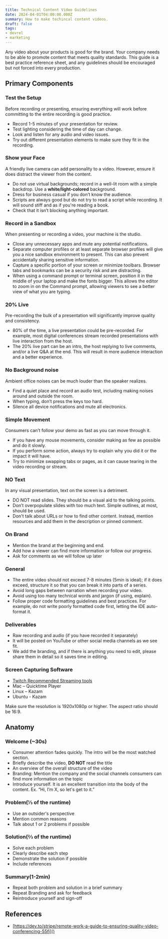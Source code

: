```yaml
---
title: Technical Content Video Guidelines
date: 2024-04-01T04:00:00.000Z
summary: How to make techincal content videos.
draft: false
tags:
- devrel
- marketing
---
```


Any video about your products is good for the brand. Your company needs to be able to promote content that meets quality standards. This guide is a best practice reference sheet, and any guidelines should be encouraged but not forced into every production.

## Primary Components

### Test the Setup

Before recording or presenting, ensuring everything will work before committing to the entire recording is good practice.

- Record 1-5 minutes of your presentation for review.
- Test lighting considering the time of day can change.
- Look and listen for any audio and video issues.
- Try out different presentation elements to make sure they fit in the recording.

### Show your Face

A friendly live camera can add personality to a video. However, ensure it does distract the viewer from the content.

- Do not use virtual backgrounds; record in a well-lit room with a simple backdrop. Use a **white/light-colored** background.
- Dress for business casual if you don’t know the audience.
- Scripts are always good but do not try to read a script while recording. It will sound stiff and as if you're reading a book.
- Check that it isn’t blocking anything important.

### Record in a Sandbox

When presenting or recording a video, your machine is the studio.

- Close any unnecessary apps and mute any potential notifications.
- Separate computer profiles or at least separate browser profiles will give you a nice sandbox environment to present. This can also prevent accidentally sharing sensitive information.
- Capture a specific portion of your screen or minimize toolbars. Browser tabs and bookmarks can be a security risk and are distracting.
- When using a command prompt or terminal screen, position it in the middle of your laptop and make the fonts bigger. This allows the editor to zoom in on the Command prompt, allowing viewers to see a better view of what you are typing.

### 20% Live

Pre-recording the bulk of a presentation will significantly improve quality and consistency.

- 80% of the time, a live presentation could be pre-recorded. For example, most digital conferences stream recorded presentations with live interaction from the host.
- The 20% live part can be an intro, the host replying to live comments, and/or a live Q\&A at the end. This will result in more audience interaction and a better experience.

### No Background noise

Ambient office noises can be much louder than the speaker realizes.

- Find a quiet place and record an audio test, including making noises around and outside the room.
- When typing, don’t press the keys too hard.
- Silence all device notifications and mute all electronics.

### Simple Movement

Consumers can’t follow your demo as fast as you can move through it.

- If you have any mouse movements, consider making as few as possible and do it slowly.
- If you perform some action, always try to explain why you did it or the impact it will have.
- Try to minimize swapping tabs or pages, as it can cause tearing in the video recording or stream.

### NO Text

In any visual presentation, text on the screen is a detriment.

- DO NOT read slides. They should be a visual aid to the talking points.
- Don’t overpopulate slides with too much text. Simple outlines, at most, should be used.
- Don't talk about URLs or how to find other content. Instead, mention resources and add them in the description or pinned comment.

### On Brand

- Mention the brand at the beginning and end.
- Add how a viewer can find more information or follow our progress.
- Ask for comments as we will follow up later

### General

- The entire video should not exceed 7-8 minutes (5min is ideal); if it does exceed, structure it so that you can break it into parts of a series.
- Avoid long gaps between narration when recording your video.
- Avoid using too many technical words and jargon (if using, explain).
- Follow proper code formatting guidelines and best practices. For example, do not write poorly formatted code first, letting the IDE auto-format it.

### Deliverables

- Raw recording and audio (if you have recorded it separately)
- It will be posted on YouTube or other social media channels as we see fit.
- We add the branding, and if there is anything you need to edit, please share them in detail so it saves time in editing.

###

### Screen Capturing Software

- [Twitch Recommended Streaming tools](https://www.twitch.tv/broadcast/studio)
- Mac – Quicktime Player
- Linux – Kazam
- Ubuntu - Kazam

Make sure the resolution is 1920x1080p or higher. The aspect ratio should be 16:9.

## Anatomy

### Welcome (\~30s)

- Consumer attention fades quickly. The intro will be the most watched section.
- Briefly describe the video, **DO NOT** read the title
- An overview of the overall structure of the video
- Branding: Mention the company and the social channels consumers can find more information on the topic
- Introduce yourself. It is an excellent transition into the body of the content. Ex. “Hi, I’m X, so let's get to it.”

### Problem(⅓ of the runtime)

- Use an outsider's perspective
- Mention common reasons
- Talk about 1 or 2 problems if possible

### Solution(⅔ of the runtime)

- Solve each problem
- Clearly describe each step
- Demonstrate the solution if possible
- Include references

### Summary(1-2min)

- Repeat both problem and solution in a brief summary
- Repeat Branding and ask for feedback
- Reintroduce yourself and sign-off

## References

- [https://dev.to/stripe/remote-work-a-guide-to-ensuring-quality-video-conferencing-55fi]()
